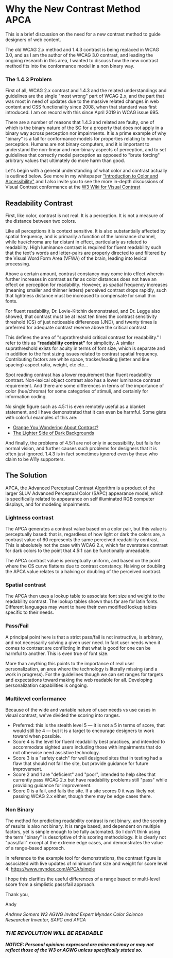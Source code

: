 # Why the New Contrast Method APCA
This is a brief discussion on the need for a new contrast method to guide designers of web content. 

The old WCAG 2.x method and 1.4.3 contrast is being replaced in WCAG 3.0, and as I am the author of the WCAG 3.0 contrast, and leading the ongoing research in this area, I wanted to discuss how the new contrast method fits into the conformance model in a non binary way.

### The 1.4.3 Problem
First of all, WCAG 2.x contrast and 1.4.3 and the related understandings and guidelines are the single "most wrong" part of WCAG 2.x, and the part that was most in need of updates due to the massive related changes in web content and  CSS functionality since 2008, when that standard was first introduced. I am on record with this since April 2019 in WCAG issue 695.

There are a number of reasons that 1.4.3 and related are faulty, one of which is the binary nature of the SC for a property that does not apply in a binary way across perception nor impairments. It is a prime example of why "binary" is a fail for conformance models for properties relating to human perception. Humans are not binary computers, and it is important to understand the non-linear and non-binary aspects of perception, and to set guidelines that correctly model perception as opposed to "brute forcing" arbitrary values that ultimately do more harm than good.

Let's begin with a general understanding of what color and contrast actually is outlined below. See more in my whitepaper ["Introduction to Color and Accessibility"](https://developer.mozilla.org/en-US/docs/Web/Accessibility/Understanding_Colors_and_Luminance#introduction_to_color_and_accessibility) and I also invite you to see the more in-depth discussions of Visual Contrast conformance at the [W3 Wiki for Visual Contrast](https://www.w3.org/WAI/GL/task-forces/silver/wiki/Visual_Contrast_of_Text_Subgroup)


## Readability Contrast 

First, like color, contrast is not real. It is a perception. It is not a measure of the distance between two colors.

Like all perceptions it is context sensitive. It is also substantially affected by spatial frequency, and is primarily a function of the luminance channel, while hue/chroma are far distant in effect, particularly as related to readability. High luminance contrast is required for fluent readability such that the text's words and letter-pairs are properly directed to and filtered by the Visual Word Form Area (VFWA) of the brain, leading into lexical processing.

Above a certain amount, contrast constancy may come into effect wherein further increases in contrast as far as color distances does not have an effect on perception for readability. However, as spatial frequency increases (meaning smaller and thinner letters) perceived contrast drops rapidly, such that lightness distance must be increased to compensate for small thin fonts.

For fluent readability, Dr. Lovie-Kitchin demonstrated, and Dr. Legge also showed, that contrast must be at least ten times the contrast sensitivity threshold (CS) of just noticeable differences (JND), and twenty times is preferred for adequate contrast reserve above the critical contrast. 

This defines the area of "suprathreshold critical contrast for readability." I refer to this as **"readability contrast"** for simplicity. A similar suprathreshold exists for acuity in terms of font size, which is separate and in addition to the font sizing issues related to contrast spatial frequency. Contributing factors are white space, tracker/leading (letter and line spacing) aspect ratio, weight, etc etc...

Spot reading contrast has a lower requirement than fluent readability contrast. Non-lexical object contrast also has a lower luminance contrast requirement. And there are some differences in terms of the importance of color (hue/chroma) for some categories of stimuli, and certainly for information coding.

No single figure such as 4.5:1 is even remotely useful as a blanket statement, and I have demonstrated that it can even be harmful. Some gists with colorful examples of this are:

- [Orange You Wondering About Contrast?](https://gist.github.com/Myndex/1dadb6dcac596f1cd7a5686a076f697f)
- [The Lighter Side of Dark Backgrounds](https://gist.github.com/Myndex/c30dba273aa5eca426ad9f5200917c9d)

And finally, the problems of 4.5:1 are not only in accessibility, but fails for normal vision, and further causes such problems for designers that it is often just ignored. 1.4.3 is in fact sometimes ignored even by those who claim to be A11y supporters. 


## The Solution

APCA, the Advanced Perceptual Contrast Algorithm is a product of the larger SLUV Advanced Perceptual Color (SAPC) appearance model, which is specifically related to appearance on self illuminated RGB computer displays, and for modeling impairments.

### Lightness contrast
The APCA generates a contrast value based on a color pair, but this value is perceptually based: that is, regardless of how light or dark the colors are, a contrast value of 60 represents the same perceived readability contrast. This is absolutely not the case with WCAG 2.x, which far overstates contrast for dark colors to the point that 4.5:1 can be functionally unreadable.

The APCA contrast value is perceptually uniform, and based on the point where the CS curve flattens due to contrast constancy. Halving or doubling the APCA value relates to a halving or doubling of the perceived contrast. 

### Spatial contrast
The APCA then uses a lookup table to associate font size and weight to the readability contrast. The lookup tables shown thus far are for latin fonts. Different languages may want to have their own modified lookup tables specific to their needs.

### Pass/Fail
A principal point here is that a strict pass/fail is not instructive, is arbitrary, and not necessarily solving a given user need. In fact user needs when it comes to contrast are conflicting in that what is good for one can be harmful to another. This is even true of font size. 

More than anything this points to the importance of real user personalization, an area where the technology is literally missing (and a work in progress). For the guidelines though we can set ranges for targets and expectations toward making the web readable for all. Developing personalization capabilities is ongoing.

### Multilevel conformance
Because of the wide and variable nature of user needs vs use cases in visual contrast, we've divided the scoring into ranges.
- Preferred: this is the stealth level 5 — it is not a 5 in terms of score, that would still be 4 — but it is a target to encourage designers to work toward when possible.
- Score 4 is the level for fluent readability best practices, and intended to accommodate sighted users including those with impairments that do not otherwise need assistive technology. 
- Score 3 is a "safety catch" for well designed sites that in testing had a flaw that should not fail the site, but provide guidance for future improvement.
- Score 2 and 1 are "deficient" and "poor", intended to help sites that currently pass WCAG 2.x but have readability problems still "pass" while providing guidance for improvement.
- Score 0 is a fail, and fails the site. If a site scores 0 it was likely not passing WCAG 2.x either, though there may be edge cases there.

### Non Binary
The method for predicting readability contrast is not binary, and the scoring of results is also not binary. It is range based, and dependent on multiple factors, yet is simple enough to be fully automated. So I don't think using the term "binary" is descriptive of this scoring methodology. It is clearly not "pass/fail" except at the extreme edge cases, and demonstrates the value of a range-based approach.

In reference to the example tool for demonstrations, the contrast figure is associated with live updates of minimum font size and weight for score level 4: https://www.myndex.com/APCA/simple


I hope this clarifies the useful differences of a range based or multi-level score from a simplistic pass/fail approach.


Thank you,

Andy


_Andrew Somers_
_W3 AGWG Invited Expert_
_Myndex Color Science Researcher_
_Inventor, SAPC and APCA_

### _THE REVOLUTION WILL BE READABLE_

**_NOTICE: Personal opinions expressed are mine and may or may not reflect those of the W3 or AGWG unless specifically stated so._** 


